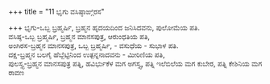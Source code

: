 +++
title = "11 ಭೃಗು ವಸಿಷ್ಠಾಙ್ಗಿರಸ"

+++
ಭೃಗು-ಒಬ್ಬ ಬ್ರಹ್ಮರ್ಷಿ, ಬ್ರಹ್ಮನ ಹೃದಯದಿಂದ ಜನಿಸಿದವನು, ಪುಲೋಮೆಯ ಪತಿ.  
ವಸಿಷ್ಠ-ಒಬ್ಬ ಬ್ರಹ್ಮರ್ಷಿ, ಬ್ರಹ್ಮನ ಮಾನಸಪುತ್ರ, ಆರುಂಧತಿಯ ಪತಿ,  
ಅಂಗಿರಸ-ಬ್ರಹ್ಮನ ಮಾನಸಪುತ್ರ, ಒಬ್ಬ ಬ್ರಹ್ಮರ್ಷಿ, - ವಸುಧೆಯ - ಸುಭಾಳ ಪತಿ.  
ದಕ್ಷ-ಬ್ರಹ್ಮನ ಬಲಗೈ ಹೆಬ್ಬೆಟ್ಟಿನಿಂದ ಉತ್ಪನ್ನನಾದವನು - ಮೀರಿಣಿಯ ಪತಿ,   
ಪುಲಸ್ತ್ಯ-ಬ್ರಹ್ಮನ ಮಾನಸಪುತ್ರ ಪತ್ನಿ, ಹವಿರ್ಭುಕೆಳ ಮಗ ಅಗಸ್ತ್ಯ, ಪತ್ನಿ ಇಲೆಬಿಲೆಯ ಮಗ ಕುಬೇರ, ಪತ್ನಿ ಕೇಶಿನಿಯ ಮಗ ರಾವಣ